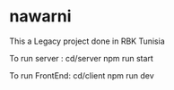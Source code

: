 # nawarni

This a Legacy project done in RBK Tunisia

To run server : 
cd/server
npm run start

To run FrontEnd:
cd/client
npm run dev
